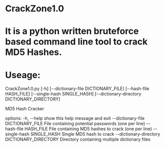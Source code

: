 # CrackZone1.0
# It is a python written bruteforce based command line tool to crack MD5 Hashes.
# Useage:
CrackZone1.0.py [-h] [--dictionary-file DICTIONARY_FILE] [--hash-file HASH_FILE] [--single-hash SINGLE_HASH]
                       [--dictionary-directory DICTIONARY_DIRECTORY]

MD5 Hash Cracker

options:
  -h, --help            show this help message and exit
  --dictionary-file DICTIONARY_FILE
                        File containing potential passwords (one per line)
  --hash-file HASH_FILE
                        File containing MD5 hashes to crack (one per line)
  --single-hash SINGLE_HASH
                        Single MD5 hash to crack
  --dictionary-directory DICTIONARY_DIRECTORY
                        Directory containing multiple dictionary files
